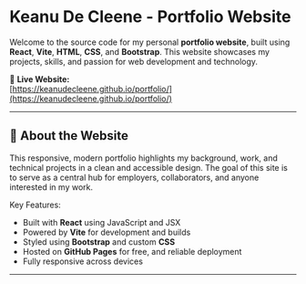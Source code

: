 #  Keanu De Cleene - Portfolio Website

Welcome to the source code for my personal **portfolio website**, built using **React**, **Vite**, **HTML**, **CSS**, and **Bootstrap**. This website showcases my projects, skills, and passion for web development and technology.

🔗 **Live Website:**  
[https://keanudecleene.github.io/portfolio/](https://keanudecleene.github.io/portfolio/)

---

## 🚀 About the Website

This responsive, modern portfolio highlights my background, work, and technical projects in a clean and accessible design. The goal of this site is to serve as a central hub for employers, collaborators, and anyone interested in my work.

Key Features:

-  Built with **React** using JavaScript and JSX
-  Powered by **Vite** for development and builds
- Styled using **Bootstrap** and custom **CSS**
-  Hosted on **GitHub Pages** for free, and reliable deployment
- Fully responsive across devices

---
